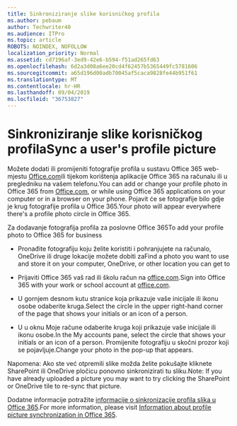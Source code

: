```yaml
---
title: Sinkroniziranje slike korisničkog profila
ms.author: pebaum
author: Techwriter40
ms.audience: ITPro
ms.topic: article
ROBOTS: NOINDEX, NOFOLLOW
localization_priority: Normal
ms.assetid: cd7196af-3ed9-42e6-b594-f51ad265fd63
ms.openlocfilehash: 6d2a3d08a6ee20cd4f62457b5365449fc5781606
ms.sourcegitcommit: a65d196d00adb70045af5caca9828fe44b951f61
ms.translationtype: MT
ms.contentlocale: hr-HR
ms.lasthandoff: 09/04/2019
ms.locfileid: "36753827"
---
```

# <a name="sync-a-users-profile-picture"></a><span data-ttu-id="6c80f-102">Sinkroniziranje slike korisničkog profila</span><span class="sxs-lookup"><span data-stu-id="6c80f-102">Sync a user's profile picture</span></span>

<span data-ttu-id="6c80f-103">Možete dodati ili promijeniti fotografije profila u sustavu Office 365 web-mjestu [Office.com](http://www.office.com)ili tijekom korištenja aplikacije Office 365 na računalu ili u pregledniku na vašem telefonu.</span><span class="sxs-lookup"><span data-stu-id="6c80f-103">You can add or change your profile photo in Office 365 from [Office.com](http://www.office.com), or while using Office 365 applications on your computer or in a browser on your phone.</span></span> <span data-ttu-id="6c80f-104">Pojavit će se fotografije bilo gdje je krug fotografije profila u Office 365.</span><span class="sxs-lookup"><span data-stu-id="6c80f-104">Your photo will appear everywhere there's a profile photo circle in Office 365.</span></span>

<span data-ttu-id="6c80f-105">Za dodavanje fotografija profila za poslovne Office 365</span><span class="sxs-lookup"><span data-stu-id="6c80f-105">To add your profile photo to Office 365 for business</span></span>

- <span data-ttu-id="6c80f-106">Pronađite fotografiju koju želite koristiti i pohranjujete na računalo, OneDrive ili druge lokacije možete dobiti za</span><span class="sxs-lookup"><span data-stu-id="6c80f-106">Find a photo you want to use and store it on your computer, OneDrive, or other location you can get to</span></span>

- <span data-ttu-id="6c80f-107">Prijaviti Office 365 vaš rad ili školu račun na [office.com](http://www.office.com).</span><span class="sxs-lookup"><span data-stu-id="6c80f-107">Sign into Office 365 with your work or school account at [office.com](http://www.office.com).</span></span>

- <span data-ttu-id="6c80f-108">U gornjem desnom kutu stranice koja prikazuje vaše inicijale ili ikonu osobe odaberite kruga.</span><span class="sxs-lookup"><span data-stu-id="6c80f-108">Select the circle in the upper right-hand corner of the page that shows your initials or an icon of a person.</span></span>

- <span data-ttu-id="6c80f-109">U u oknu Moje račune odaberite kruga koji prikazuje vaše inicijale ili ikonu osobe.</span><span class="sxs-lookup"><span data-stu-id="6c80f-109">In the My accounts pane, select the circle that shows your initials or an icon of a person.</span></span> <span data-ttu-id="6c80f-110">Promijenite fotografiju u skočni prozor koji se pojavljuje.</span><span class="sxs-lookup"><span data-stu-id="6c80f-110">Change your photo in the pop-up that appears.</span></span>

<span data-ttu-id="6c80f-111">Napomena: Ako ste već otpremili slike možda želite pokušajte kliknete SharePoint ili OneDrive pločicu ponovno sinkronizirati tu sliku.</span><span class="sxs-lookup"><span data-stu-id="6c80f-111">Note: If you have already uploaded a picture you may want to try clicking the SharePoint or OneDrive tile to re-sync that picture.</span></span>

<span data-ttu-id="6c80f-112">Dodatne informacije potražite [informacije o sinkronizacije profila slika u Office 365](https://support.office.com/article/information-about-profile-picture-synchronization-in-office-365-20594d76-d054-4af4-a660-401133e3d48a).</span><span class="sxs-lookup"><span data-stu-id="6c80f-112">For more information, please visit [Information about profile picture synchronization in Office 365](https://support.office.com/article/information-about-profile-picture-synchronization-in-office-365-20594d76-d054-4af4-a660-401133e3d48a).</span></span>
